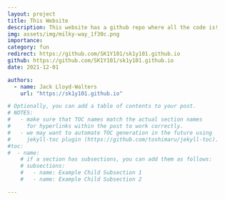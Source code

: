 ```yaml
---
layout: project
title: This Website
description: This website has a github repo where all the code is!
img: assets/img/milky-way_1f30c.png
importance:
category: fun
redirect: https://github.com/SK1Y101/sk1y101.github.io
github: https://github.com/SK1Y101/sk1y101.github.io
date: 2021-12-01

authors:
  - name: Jack Lloyd-Walters
    url: "https://sk1y101.github.io"

# Optionally, you can add a table of contents to your post.
# NOTES:
#   - make sure that TOC names match the actual section names
#     for hyperlinks within the post to work correctly.
#   - we may want to automate TOC generation in the future using
#     jekyll-toc plugin (https://github.com/toshimaru/jekyll-toc).
#toc:
#  - name:
    # if a section has subsections, you can add them as follows:
    # subsections:
    #   - name: Example Child Subsection 1
    #   - name: Example Child Subsection 2

---
```

